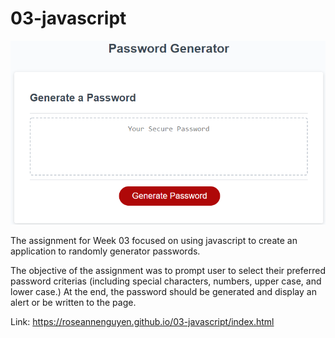 # 03-javascript
![Password Generator Image](https://github.com/roseannenguyen/03-javascript/blob/main/passwordpic.PNG)

The assignment for Week 03 focused on using javascript to create an application to randomly generator passwords.

The objective of the assignment was to prompt user to select their preferred password criterias (including special characters, numbers, upper case, and lower case.) At the end, the password should be generated and display an alert or be written to the page. 

Link: https://roseannenguyen.github.io/03-javascript/index.html




